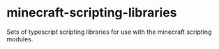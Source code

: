 # minecraft-scripting-libraries
Sets of typescript scripting libraries for use with the minecraft scripting modules.
